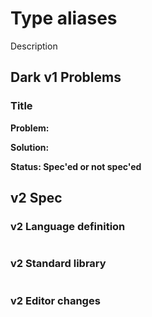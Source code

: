 # Type aliases

Description

## Dark v1 Problems

### Title

**Problem:** 

**Solution:** 

**Status: Spec'ed or not spec'ed**

## v2 Spec

### v2 Language definition

```text

```

### v2 Standard library

```text

```

### v2 Editor changes

### 

